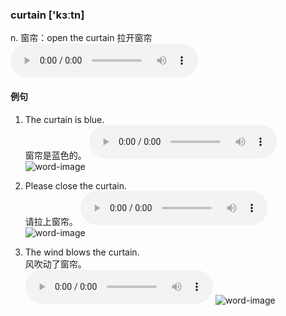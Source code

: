 ### curtain ['kɜːtn]
n. 窗帘：open the curtain 拉开窗帘  
<audio controls src="./curtain/curtain.wav" title="curtain"></audio>

#### 例句
1. The curtain is blue.  
窗帘是蓝色的。
<audio controls src="./curtain/curtain-sentence-1.wav" title="curtain-sentence-1" controlsList="nodownload"></audio>
![word-image](./curtain/curtain-sentence-1.png)

2. Please close the curtain.  
请拉上窗帘。
<audio controls src="./curtain/curtain-sentence-2.wav" title="curtain-sentence-2" controlsList="nodownload"></audio>
![word-image](./curtain/curtain-sentence-2.png)

3. The wind blows the curtain.  
风吹动了窗帘。  
<audio controls src="./curtain/curtain-sentence-3.wav" title="curtain-sentence-3" controlsList="nodownload"></audio>
![word-image](./curtain/curtain-sentence-3.png)
